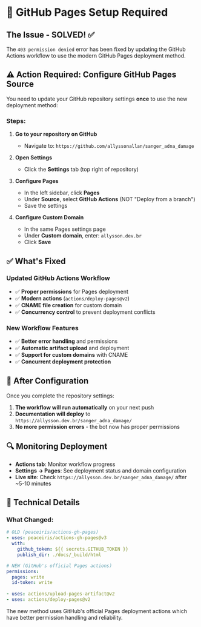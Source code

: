 # 🔧 GitHub Pages Setup Required

## The Issue - SOLVED! ✅

The `403 permission denied` error has been fixed by updating the GitHub Actions workflow to use the modern GitHub Pages deployment method.

## ⚠️ **Action Required: Configure GitHub Pages Source**

You need to update your GitHub repository settings **once** to use the new deployment method:

### Steps:

1. **Go to your repository on GitHub**
   - Navigate to: `https://github.com/allyssonallan/sanger_adna_damage`

2. **Open Settings**
   - Click the **Settings** tab (top right of repository)

3. **Configure Pages**
   - In the left sidebar, click **Pages**
   - Under **Source**, select **GitHub Actions** (NOT "Deploy from a branch")
   - Save the settings

4. **Configure Custom Domain**
   - In the same Pages settings page
   - Under **Custom domain**, enter: `allysson.dev.br`
   - Click **Save**

## ✅ What's Fixed

### **Updated GitHub Actions Workflow**
- ✅ **Proper permissions** for Pages deployment
- ✅ **Modern actions** (`actions/deploy-pages@v2`)
- ✅ **CNAME file creation** for custom domain
- ✅ **Concurrency control** to prevent deployment conflicts

### **New Workflow Features**
- ✅ **Better error handling** and permissions
- ✅ **Automatic artifact upload** and deployment
- ✅ **Support for custom domains** with CNAME
- ✅ **Concurrent deployment protection**

## 🚀 After Configuration

Once you complete the repository settings:

1. **The workflow will run automatically** on your next push
2. **Documentation will deploy** to `https://allysson.dev.br/sanger_adna_damage/`
3. **No more permission errors** - the bot now has proper permissions

## 🔍 Monitoring Deployment

- **Actions tab**: Monitor workflow progress
- **Settings → Pages**: See deployment status and domain configuration
- **Live site**: Check `https://allysson.dev.br/sanger_adna_damage/` after ~5-10 minutes

## 📝 Technical Details

### What Changed:
```yaml
# OLD (peaceiris/actions-gh-pages)
- uses: peaceiris/actions-gh-pages@v3
  with:
    github_token: ${{ secrets.GITHUB_TOKEN }}
    publish_dir: ./docs/_build/html

# NEW (GitHub's official Pages actions)
permissions:
  pages: write
  id-token: write
  
- uses: actions/upload-pages-artifact@v2
- uses: actions/deploy-pages@v2
```

The new method uses GitHub's official Pages deployment actions which have better permission handling and reliability.
